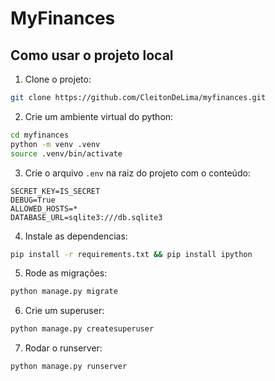 # MyFinances

## Como usar o projeto local
1. Clone o projeto:
```bash
git clone https://github.com/CleitonDeLima/myfinances.git
```

2. Crie um ambiente virtual do python:
```bash
cd myfinances
python -m venv .venv
source .venv/bin/activate
```

3. Crie o arquivo `.env` na raiz do projeto com o conteúdo:
```text
SECRET_KEY=IS_SECRET
DEBUG=True
ALLOWED_HOSTS=*
DATABASE_URL=sqlite3:///db.sqlite3
```

4. Instale as dependencias:
```bash
pip install -r requirements.txt && pip install ipython
```

5. Rode as migrações:
```bash
python manage.py migrate
```

6. Crie um superuser:
```bash
python manage.py createsuperuser
```

7. Rodar o runserver:
```bash
python manage.py runserver
```
